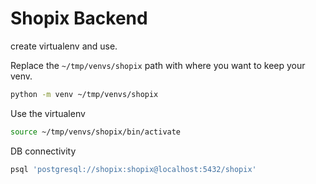 # Shopix Backend

create virtualenv and use.

Replace the `~/tmp/venvs/shopix` path with where you want to keep your venv.

```sh
python -m venv ~/tmp/venvs/shopix
```

Use the virtualenv

```sh
source ~/tmp/venvs/shopix/bin/activate
```

DB connectivity

```sh
psql 'postgresql://shopix:shopix@localhost:5432/shopix'
```
